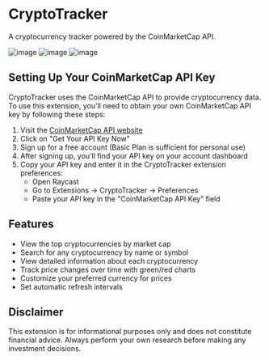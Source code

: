 # CryptoTracker

A cryptocurrency tracker powered by the CoinMarketCap API.

![image](https://github.com/user-attachments/assets/da7a3414-5f4f-4692-851f-d1c60ca9833d)
![image](https://github.com/user-attachments/assets/09e4b31c-8ce1-414b-8e46-9039fd745261)
![image](https://github.com/user-attachments/assets/880cd76f-591f-4a6a-870f-b59485545f53)

## Setting Up Your CoinMarketCap API Key

CryptoTracker uses the CoinMarketCap API to provide cryptocurrency data. To use this extension, you'll need to obtain your own CoinMarketCap API key by following these steps:

1. Visit the [CoinMarketCap API website](https://coinmarketcap.com/api/)
2. Click on "Get Your API Key Now"
3. Sign up for a free account (Basic Plan is sufficient for personal use)
4. After signing up, you'll find your API key on your account dashboard
5. Copy your API key and enter it in the CryptoTracker extension preferences:
   - Open Raycast
   - Go to Extensions → CryptoTracker → Preferences
   - Paste your API key in the "CoinMarketCap API Key" field

## Features

- View the top cryptocurrencies by market cap
- Search for any cryptocurrency by name or symbol
- View detailed information about each cryptocurrency
- Track price changes over time with green/red charts
- Customize your preferred currency for prices
- Set automatic refresh intervals

## Disclaimer

This extension is for informational purposes only and does not constitute financial advice. Always perform your own research before making any investment decisions.
